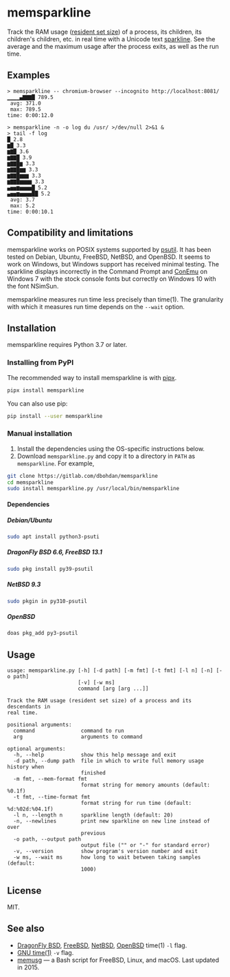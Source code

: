 # memsparkline

Track the RAM usage ([resident set size](https://en.wikipedia.org/wiki/Resident_set_size)) of a process, its children, its children's children, etc. in real time with a Unicode text [sparkline](https://en.wikipedia.org/wiki/Sparkline). See the average and the maximum usage after the process exits, as well as the run time.



## Examples

```none
> memsparkline -- chromium-browser --incognito http://localhost:8081/
▁▁▁▁▄▇▇▇█ 789.5
 avg: 371.0
 max: 789.5
time: 0:00:12.0
```

```none
> memsparkline -n -o log du /usr/ >/dev/null 2>&1 &
> tail -f log
█ 2.8
▆█ 3.3
▆▇█ 3.6
▆▇▇█ 3.9
▆▇▇█▆ 3.3
▆▇▇█▆▆ 3.3
▆▇▇█▆▆▆ 3.3
▆▇▇█▆▆▆▆ 3.3
▄▅▅▆▅▅▅▅█ 5.2
▄▅▅▆▅▅▅▅██ 5.2
 avg: 3.7
 max: 5.2
time: 0:00:10.1
```


## Compatibility and limitations

memsparkline works on POSIX systems supported by [psutil](https://github.com/giampaolo/psutil). It has been tested on Debian, Ubuntu, FreeBSD, NetBSD, and OpenBSD. It seems to work on Windows, but Windows support has received minimal testing. The sparkline displays incorrectly in the Command Prompt and [ConEmu](https://conemu.github.io/) on Windows 7 with the stock console fonts but correctly on Windows 10 with the font NSimSun.

memsparkline measures run time less precisely than time(1). The granularity with which it measures run time depends on the `--wait` option.


## Installation

memsparkline requires Python 3.7 or later.

### Installing from PyPI

The recommended way to install memsparkline is with [pipx](https://github.com/pypa/pipx).

```sh
pipx install memsparkline
```

You can also use pip:

```sh
pip install --user memsparkline
```

### Manual installation

1. Install the dependencies using the OS-specific instructions below.
2. Download `memsparkline.py` and copy it to a directory in `PATH` as `memsparkline`. For example,

```sh
git clone https://gitlab.com/dbohdan/memsparkline
cd memsparkline
sudo install memsparkline.py /usr/local/bin/memsparkline
```

#### Dependencies

##### Debian/Ubuntu

```sh
sudo apt install python3-psuti
```

##### DragonFly BSD 6.6, FreeBSD 13.1

```sh
sudo pkg install py39-psutil
```

##### NetBSD 9.3

```sh
sudo pkgin in py310-psutil
```

##### OpenBSD

```sh
doas pkg_add py3-psutil
```


## Usage

```none
usage: memsparkline.py [-h] [-d path] [-m fmt] [-t fmt] [-l n] [-n] [-o path]
                       [-v] [-w ms]
                       command [arg [arg ...]]

Track the RAM usage (resident set size) of a process and its descendants in
real time.

positional arguments:
  command               command to run
  arg                   arguments to command

optional arguments:
  -h, --help            show this help message and exit
  -d path, --dump path  file in which to write full memory usage history when
                        finished
  -m fmt, --mem-format fmt
                        format string for memory amounts (default: %0.1f)
  -t fmt, --time-format fmt
                        format string for run time (default: %d:%02d:%04.1f)
  -l n, --length n      sparkline length (default: 20)
  -n, --newlines        print new sparkline on new line instead of over
                        previous
  -o path, --output path
                        output file ("" or "-" for standard error)
  -v, --version         show program's version number and exit
  -w ms, --wait ms      how long to wait between taking samples (default:
                        1000)
```


## License

MIT.


## See also

* [DragonFly BSD](https://man.dragonflybsd.org/?command=time&section=ANY), [FreeBSD](https://man.freebsd.org/cgi/man.cgi?query=time&format=html), [NetBSD](https://man.netbsd.org/time.1), [OpenBSD](https://man.openbsd.org/time) time(1) `-l` flag.
* [GNU time(1)](https://linux.die.net/man/1/time) `-v` flag.
* [memusg](http://gist.github.com/526585) — a Bash script for FreeBSD, Linux, and macOS. Last updated in 2015.
